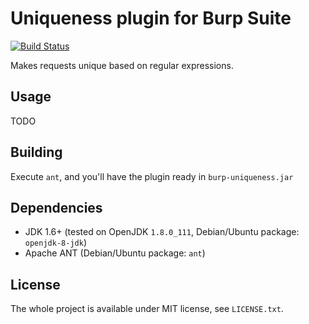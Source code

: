 Uniqueness plugin for Burp Suite
================================

[![Build Status](https://travis-ci.org/silentsignal/burp-uniqueness.svg?branch=master)](https://travis-ci.org/silentsignal/burp-uniqueness)

Makes requests unique based on regular expressions.

Usage
-----

TODO

Building
--------

Execute `ant`, and you'll have the plugin ready in `burp-uniqueness.jar`

Dependencies
------------

 - JDK 1.6+ (tested on OpenJDK `1.8.0_111`, Debian/Ubuntu package: `openjdk-8-jdk`)
 - Apache ANT (Debian/Ubuntu package: `ant`)

License
-------

The whole project is available under MIT license, see `LICENSE.txt`.
